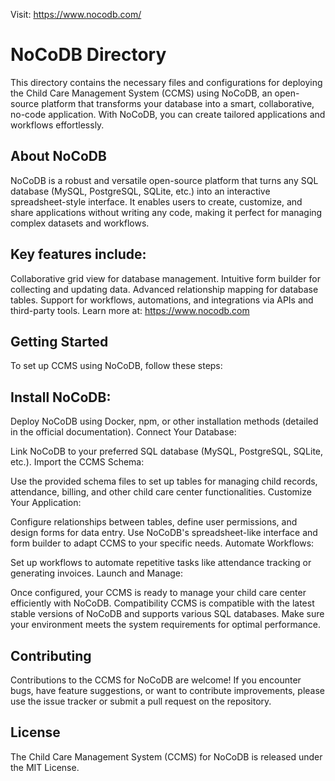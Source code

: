 Visit: https://www.nocodb.com/

# NoCoDB Directory

This directory contains the necessary files and configurations for deploying the Child Care Management System (CCMS) using NoCoDB, an open-source platform that transforms your database into a smart, collaborative, no-code application. With NoCoDB, you can create tailored applications and workflows effortlessly.

## About NoCoDB
NoCoDB is a robust and versatile open-source platform that turns any SQL database (MySQL, PostgreSQL, SQLite, etc.) into an interactive spreadsheet-style interface. It enables users to create, customize, and share applications without writing any code, making it perfect for managing complex datasets and workflows.

## Key features include:
Collaborative grid view for database management.
Intuitive form builder for collecting and updating data.
Advanced relationship mapping for database tables.
Support for workflows, automations, and integrations via APIs and third-party tools.
Learn more at: https://www.nocodb.com

## Getting Started
To set up CCMS using NoCoDB, follow these steps:

## Install NoCoDB:
Deploy NoCoDB using Docker, npm, or other installation methods (detailed in the official documentation).
Connect Your Database:

Link NoCoDB to your preferred SQL database (MySQL, PostgreSQL, SQLite, etc.).
Import the CCMS Schema:

Use the provided schema files to set up tables for managing child records, attendance, billing, and other child care center functionalities.
Customize Your Application:

Configure relationships between tables, define user permissions, and design forms for data entry.
Use NoCoDB's spreadsheet-like interface and form builder to adapt CCMS to your specific needs.
Automate Workflows:

Set up workflows to automate repetitive tasks like attendance tracking or generating invoices.
Launch and Manage:

Once configured, your CCMS is ready to manage your child care center efficiently with NoCoDB.
Compatibility
CCMS is compatible with the latest stable versions of NoCoDB and supports various SQL databases. Make sure your environment meets the system requirements for optimal performance.

## Contributing
Contributions to the CCMS for NoCoDB are welcome! If you encounter bugs, have feature suggestions, or want to contribute improvements, please use the issue tracker or submit a pull request on the repository.

## License
The Child Care Management System (CCMS) for NoCoDB is released under the MIT License.